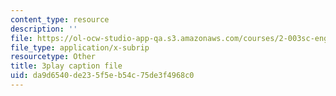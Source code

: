 ```yaml
---
content_type: resource
description: ''
file: https://ol-ocw-studio-app-qa.s3.amazonaws.com/courses/2-003sc-engineering-dynamics-fall-2011/da9d6540de235f5eb54c75de3f4968c0_mB_rrEN_Ltc.vtt
file_type: application/x-subrip
resourcetype: Other
title: 3play caption file
uid: da9d6540-de23-5f5e-b54c-75de3f4968c0
---
```

